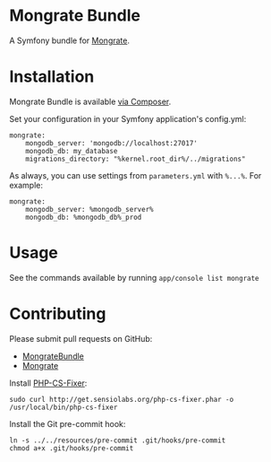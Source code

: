 Mongrate Bundle
===============

A Symfony bundle for [Mongrate](https://github.com/amyboyd/mongrate).

Installation
============

Mongrate Bundle is available [via Composer](https://packagist.org/packages/amyboyd/mongrate-bundle).

Set your configuration in your Symfony application's config.yml:

    mongrate:
        mongodb_server: 'mongodb://localhost:27017'
        mongodb_db: my_database
        migrations_directory: "%kernel.root_dir%/../migrations"

As always, you can use settings from `parameters.yml` with `%...%`. For example:

    mongrate:
        mongodb_server: %mongodb_server%
        mongodb_db: %mongodb_db%_prod

Usage
=====

See the commands available by running `app/console list mongrate`

Contributing
============

Please submit pull requests on GitHub:
* [MongrateBundle](https://github.com/amyboyd/mongrate-bundle/pulls)
* [Mongrate](https://github.com/amyboyd/mongrate/pulls)

Install [PHP-CS-Fixer](https://github.com/fabpot/PHP-CS-Fixer):

    sudo curl http://get.sensiolabs.org/php-cs-fixer.phar -o /usr/local/bin/php-cs-fixer

Install the Git pre-commit hook:

    ln -s ../../resources/pre-commit .git/hooks/pre-commit
    chmod a+x .git/hooks/pre-commit
